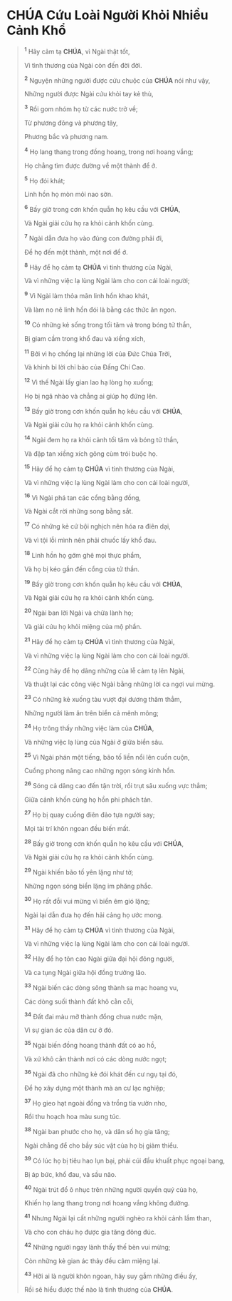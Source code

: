 # **CHÚA** Cứu Loài Người Khỏi Nhiều Cảnh Khổ

> <sup><b>1</b></sup> Hãy cảm tạ **CHÚA**, vì Ngài thật tốt,
>
> Vì tình thương của Ngài còn đến đời đời.
>
> <sup><b>2</b></sup> Nguyện những người được cứu chuộc của **CHÚA** nói như vậy,
>
> Những người được Ngài cứu khỏi tay kẻ thù,
>
> <sup><b>3</b></sup> Rồi gom nhóm họ từ các nước trở về;
>
> Từ phương đông và phương tây,
>
> Phương bắc và phương nam.
>
> <sup><b>4</b></sup> Họ lang thang trong đồng hoang, trong nơi hoang vắng;
>
> Họ chẳng tìm được đường về một thành để ở.
>
> <sup><b>5</b></sup> Họ đói khát;
>
> Linh hồn họ mòn mỏi nao sờn.
>
> <sup><b>6</b></sup> Bấy giờ trong cơn khốn quẫn họ kêu cầu với **CHÚA**,
>
> Và Ngài giải cứu họ ra khỏi cảnh khốn cùng.
>
> <sup><b>7</b></sup> Ngài dẫn đưa họ vào đúng con đường phải đi,
>
> Để họ đến một thành, một nơi để ở.
>
> <sup><b>8</b></sup> Hãy để họ cảm tạ **CHÚA** vì tình thương của Ngài,
>
> Và vì những việc lạ lùng Ngài làm cho con cái loài người;
>
> <sup><b>9</b></sup> Vì Ngài làm thỏa mãn linh hồn khao khát,
>
> Và làm no nê linh hồn đói lả bằng các thức ăn ngon.
>
> <sup><b>10</b></sup> Có những kẻ sống trong tối tăm và trong bóng tử thần,
>
> Bị giam cầm trong khổ đau và xiềng xích,
>
> <sup><b>11</b></sup> Bởi vì họ chống lại những lời của Đức Chúa Trời,
>
> Và khinh bỉ lời chỉ bảo của Đấng Chí Cao.
>
> <sup><b>12</b></sup> Vì thế Ngài lấy gian lao hạ lòng họ xuống;
>
> Họ bị ngã nhào và chẳng ai giúp họ đứng lên.
>
> <sup><b>13</b></sup> Bấy giờ trong cơn khốn quẫn họ kêu cầu với **CHÚA**,
>
> Và Ngài giải cứu họ ra khỏi cảnh khốn cùng.
>
> <sup><b>14</b></sup> Ngài đem họ ra khỏi cảnh tối tăm và bóng tử thần,
>
> Và đập tan xiềng xích gông cùm trói buộc họ.
>
> <sup><b>15</b></sup> Hãy để họ cảm tạ **CHÚA** vì tình thương của Ngài,
>
> Và vì những việc lạ lùng Ngài làm cho con cái loài người,
>
> <sup><b>16</b></sup> Vì Ngài phá tan các cổng bằng đồng,
>
> Và Ngài cắt rời những song bằng sắt.
>
> <sup><b>17</b></sup> Có những kẻ cứ bội nghịch nên hóa ra điên dại,
>
> Và vì tội lỗi mình nên phải chuốc lấy khổ đau.
>
> <sup><b>18</b></sup> Linh hồn họ gớm ghê mọi thực phẩm,
>
> Và họ bị kéo gần đến cổng của tử thần.
>
> <sup><b>19</b></sup> Bấy giờ trong cơn khốn quẫn họ kêu cầu với **CHÚA**,
>
> Và Ngài giải cứu họ ra khỏi cảnh khốn cùng.
>
> <sup><b>20</b></sup> Ngài ban lời Ngài và chữa lành họ;
>
> Và giải cứu họ khỏi miệng của mộ phần.
>
> <sup><b>21</b></sup> Hãy để họ cảm tạ **CHÚA** vì tình thương của Ngài,
>
> Và vì những việc lạ lùng Ngài làm cho con cái loài người.
>
> <sup><b>22</b></sup> Cũng hãy để họ dâng những của lễ cảm tạ lên Ngài,
>
> Và thuật lại các công việc Ngài bằng những lời ca ngợi vui mừng.
>
> <sup><b>23</b></sup> Có những kẻ xuống tàu vượt đại dương thăm thẳm,
>
> Những người làm ăn trên biển cả mênh mông;
>
> <sup><b>24</b></sup> Họ trông thấy những việc làm của **CHÚA**,
>
> Và những việc lạ lùng của Ngài ở giữa biển sâu.
>
> <sup><b>25</b></sup> Vì Ngài phán một tiếng, bão tố liền nổi lên cuồn cuộn,
>
> Cuồng phong nâng cao những ngọn sóng kinh hồn.
>
> <sup><b>26</b></sup> Sóng cả dâng cao đến tận trời, rồi trụt sâu xuống vực thẳm;
>
> Giữa cảnh khốn cùng họ hồn phi phách tán.
>
> <sup><b>27</b></sup> Họ bị quay cuồng điên đảo tựa người say;
>
> Mọi tài trí khôn ngoan đều biến mất.
>
> <sup><b>28</b></sup> Bấy giờ trong cơn khốn quẫn họ kêu cầu với **CHÚA**,
>
> Và Ngài giải cứu họ ra khỏi cảnh khốn cùng.
>
> <sup><b>29</b></sup> Ngài khiến bão tố yên lặng như tờ;
>
> Những ngọn sóng biển lặng im phăng phắc.
>
> <sup><b>30</b></sup> Họ rất đỗi vui mừng vì biển êm gió lặng;
>
> Ngài lại dẫn đưa họ đến hải cảng họ ước mong.
>
> <sup><b>31</b></sup> Hãy để họ cảm tạ **CHÚA** vì tình thương của Ngài,
>
> Và vì những việc lạ lùng Ngài làm cho con cái loài người.
>
> <sup><b>32</b></sup> Hãy để họ tôn cao Ngài giữa đại hội đông người,
>
> Và ca tụng Ngài giữa hội đồng trưởng lão.
>
> <sup><b>33</b></sup> Ngài biến các dòng sông thành sa mạc hoang vu,
>
> Các dòng suối thành đất khô cằn cỗi,
>
> <sup><b>34</b></sup> Đất đai màu mỡ thành đồng chua nước mặn,
>
> Vì sự gian ác của dân cư ở đó.
>
> <sup><b>35</b></sup> Ngài biến đồng hoang thành đất có ao hồ,
>
> Và xứ khô cằn thành nơi có các dòng nước ngọt;
>
> <sup><b>36</b></sup> Ngài đã cho những kẻ đói khát đến cư ngụ tại đó,
>
> Để họ xây dựng một thành mà an cư lạc nghiệp;
>
> <sup><b>37</b></sup> Họ gieo hạt ngoài đồng và trồng tỉa vườn nho,
>
> Rồi thu hoạch hoa màu sung túc.
>
> <sup><b>38</b></sup> Ngài ban phước cho họ, và dân số họ gia tăng;
>
> Ngài chẳng để cho bầy súc vật của họ bị giảm thiểu.
>
> <sup><b>39</b></sup> Có lúc họ bị tiêu hao lụn bại, phải cúi đầu khuất phục ngoại bang,
>
> Bị áp bức, khổ đau, và sầu não.
>
> <sup><b>40</b></sup> Ngài trút đổ ô nhục trên những người quyền quý của họ,
>
> Khiến họ lang thang trong nơi hoang vắng không đường.
>
> <sup><b>41</b></sup> Nhưng Ngài lại cất những người nghèo ra khỏi cảnh lầm than,
>
> Và cho con cháu họ được gia tăng đông đúc.
>
> <sup><b>42</b></sup> Những người ngay lành thấy thế bèn vui mừng;
>
> Còn những kẻ gian ác thảy đều câm miệng lại.
>
> <sup><b>43</b></sup> Hỡi ai là người khôn ngoan, hãy suy gẫm những điều ấy,
>
> Rồi sẽ hiểu được thế nào là tình thương của **CHÚA**.